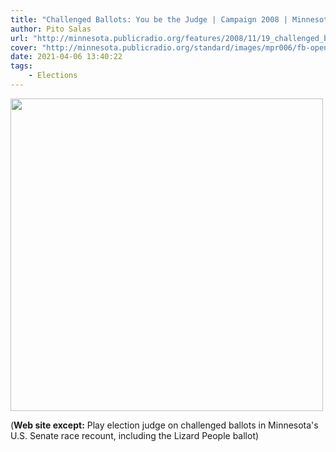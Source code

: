 ```yaml
---
title: "Challenged Ballots: You be the Judge | Campaign 2008 | Minnesota Public Radio NewsQ"
author: Pito Salas
url: "http://minnesota.publicradio.org/features/2008/11/19_challenged_ballots" 
cover: "http://minnesota.publicradio.org/standard/images/mpr006/fb-opengraph/news.gif" 
date: 2021-04-06 13:40:22
tags:
    - Elections
---
```

<img src=http://minnesota.publicradio.org/standard/images/mpr006/fb-opengraph/news.gif width="500">



(**Web site except:** Play election judge on challenged ballots in Minnesota's U.S. Senate race recount, including the Lizard People ballot) 
